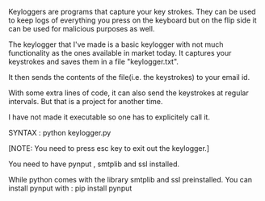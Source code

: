 Keyloggers are programs that capture your key strokes. They can be used to keep logs of everything you press on the keyboard but on the flip side it can be used for malicious purposes as well.

The keylogger that I've made is a basic keylogger with not much functionality as the ones available in market today. It captures your keystrokes and saves them in a file "keylogger.txt".

It then sends the contents of the file(i.e. the keystrokes) to your email id.

With some extra lines of code, it can also send the keystrokes at regular intervals. But that is a project for another time.

I have not made it executable so one has to explicitely call it.

SYNTAX : python keylogger.py

[NOTE: You need to press esc key to exit out the keylogger.]

You need to have pynput , smtplib and ssl installed.

While python comes with the library smtplib and ssl preinstalled. You can install pynput with : pip install pynput